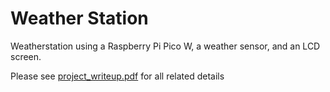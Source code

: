 # Weather Station
Weatherstation using a Raspberry Pi Pico W, a weather sensor, and an LCD screen.

Please see <a target="_blank" href="/raw/main/project_writeup.pdf">project_writeup.pdf</a> for all related details

